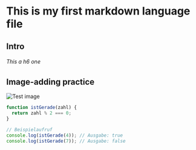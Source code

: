 # This is my first markdown language file
## Intro
###### This a h6 one

## Image-adding practice
![Test image](https://octodex.github.com/images/yaktocat.png)

``` javascript
function istGerade(zahl) {
  return zahl % 2 === 0;
}

// Beispielaufruf
console.log(istGerade(4)); // Ausgabe: true
console.log(istGerade(7)); // Ausgabe: false
```
